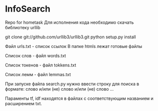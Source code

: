 # InfoSearch
Repo for hometask 
Для исполнения кода необходимо скачать библиотеку urllib

 git clone git://github.com/urllib3/urllib3.git
 python setup.py install
 
 Файл urls.txt - список ссылок
 В папке htmls лежат готовые файлы
 
Список слов - файл words.txt

Список токенов - файл tokkens.txt

Список лемм - файл lemmas.txt

При запуске файла search.py нужно ввести строку для поиска в формате: слово и/или (не) слово и/или (не) слово ...

Параменты tf, idf находятся в файлах с соответствующим названием и расширением txt.
